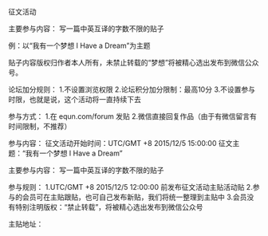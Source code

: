 征文活动

主要参与内容：
写一篇中英互译的字数不限的贴子

例：以“我有一个梦想 I Have a Dream”为主题

贴子内容版权归作者本人所有，未禁止转载的“梦想”将被精心选出发布到微信公众号。

论坛加分规则：
1.不设置浏览权限
2.论坛积分加分限制：最高10分
3.不设置参与时限，也就是说，这个活动将一直持续下去

参与方式：
1.在 equn.com/forum 发贴
2.微信直接回复作品（由于有微信留言有时间限制，不推荐）

参与内容：
征文活动开始时间：UTC/GMT +8 2015/12/5 15:00:00
征文主题：“我有一个梦想 I Have a Dream”

主要参与内容：
写一篇中英互译的字数不限的贴子

参与规则：
1.UTC/GMT +8 2015/12/5 12:00:00 前发布征文活动主贴活动贴
2.参与的会员可在主贴跟贴，也可自己发布新贴，我们将统一整理到主贴中
3.会员没有特别注明版权：“禁止转载”，将被精心选出发布到微信公众号

主贴地址：